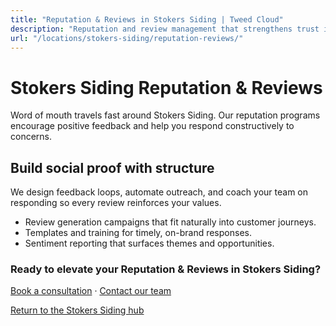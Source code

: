 ```yaml
---
title: "Reputation & Reviews in Stokers Siding | Tweed Cloud"
description: "Reputation and review management that strengthens trust in Stokers Siding."
url: "/locations/stokers-siding/reputation-reviews/"
---
```


# Stokers Siding Reputation & Reviews

Word of mouth travels fast around Stokers Siding. Our reputation programs encourage positive feedback and help you respond constructively to concerns.

## Build social proof with structure

We design feedback loops, automate outreach, and coach your team on responding so every review reinforces your values.

- Review generation campaigns that fit naturally into customer journeys.
- Templates and training for timely, on-brand responses.
- Sentiment reporting that surfaces themes and opportunities.

### Ready to elevate your Reputation & Reviews in Stokers Siding?

[Book a consultation](/consultation/) · [Contact our team](/contact/)

[Return to the Stokers Siding hub](/locations/stokers-siding/)
